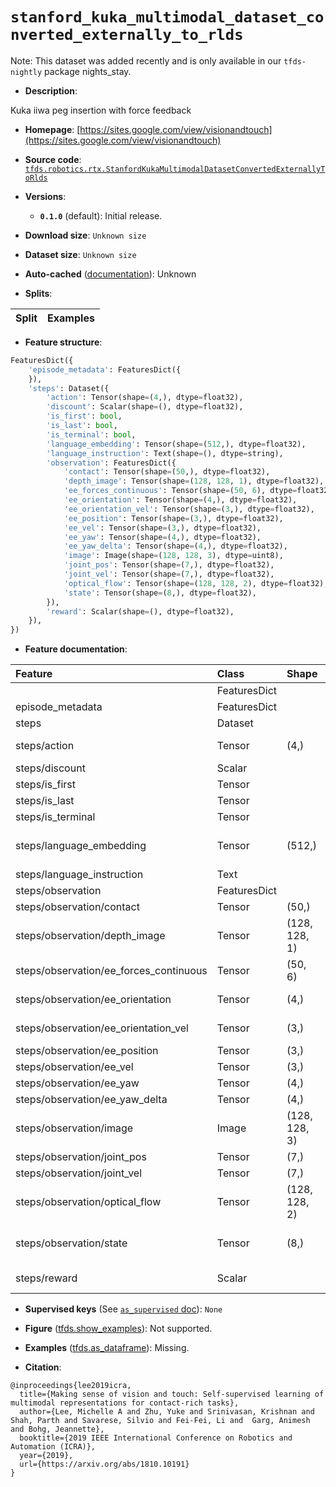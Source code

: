 <div itemscope itemtype="http://schema.org/Dataset">
  <div itemscope itemprop="includedInDataCatalog" itemtype="http://schema.org/DataCatalog">
    <meta itemprop="name" content="TensorFlow Datasets" />
  </div>
  <meta itemprop="name" content="stanford_kuka_multimodal_dataset_converted_externally_to_rlds" />
  <meta itemprop="description" content="Kuka iiwa peg insertion with force feedback&#10;&#10;To use this dataset:&#10;&#10;```python&#10;import tensorflow_datasets as tfds&#10;&#10;ds = tfds.load(&#x27;stanford_kuka_multimodal_dataset_converted_externally_to_rlds&#x27;, split=&#x27;train&#x27;)&#10;for ex in ds.take(4):&#10;  print(ex)&#10;```&#10;&#10;See [the guide](https://www.tensorflow.org/datasets/overview) for more&#10;informations on [tensorflow_datasets](https://www.tensorflow.org/datasets).&#10;&#10;" />
  <meta itemprop="url" content="https://www.tensorflow.org/datasets/catalog/stanford_kuka_multimodal_dataset_converted_externally_to_rlds" />
  <meta itemprop="sameAs" content="https://sites.google.com/view/visionandtouch" />
  <meta itemprop="citation" content="@inproceedings{lee2019icra,&#10;  title={Making sense of vision and touch: Self-supervised learning of multimodal representations for contact-rich tasks},&#10;  author={Lee, Michelle A and Zhu, Yuke and Srinivasan, Krishnan and Shah, Parth and Savarese, Silvio and Fei-Fei, Li and  Garg, Animesh and Bohg, Jeannette},&#10;  booktitle={2019 IEEE International Conference on Robotics and Automation (ICRA)},&#10;  year={2019},&#10;  url={https://arxiv.org/abs/1810.10191}&#10;}" />
</div>

# `stanford_kuka_multimodal_dataset_converted_externally_to_rlds`


Note: This dataset was added recently and is only available in our
`tfds-nightly` package
<span class="material-icons" title="Available only in the tfds-nightly package">nights_stay</span>.

*   **Description**:

Kuka iiwa peg insertion with force feedback

*   **Homepage**:
    [https://sites.google.com/view/visionandtouch](https://sites.google.com/view/visionandtouch)

*   **Source code**:
    [`tfds.robotics.rtx.StanfordKukaMultimodalDatasetConvertedExternallyToRlds`](https://github.com/tensorflow/datasets/tree/master/tensorflow_datasets/robotics/rtx/rtx.py)

*   **Versions**:

    *   **`0.1.0`** (default): Initial release.

*   **Download size**: `Unknown size`

*   **Dataset size**: `Unknown size`

*   **Auto-cached**
    ([documentation](https://www.tensorflow.org/datasets/performances#auto-caching)):
    Unknown

*   **Splits**:

Split | Examples
:---- | -------:

*   **Feature structure**:

```python
FeaturesDict({
    'episode_metadata': FeaturesDict({
    }),
    'steps': Dataset({
        'action': Tensor(shape=(4,), dtype=float32),
        'discount': Scalar(shape=(), dtype=float32),
        'is_first': bool,
        'is_last': bool,
        'is_terminal': bool,
        'language_embedding': Tensor(shape=(512,), dtype=float32),
        'language_instruction': Text(shape=(), dtype=string),
        'observation': FeaturesDict({
            'contact': Tensor(shape=(50,), dtype=float32),
            'depth_image': Tensor(shape=(128, 128, 1), dtype=float32),
            'ee_forces_continuous': Tensor(shape=(50, 6), dtype=float32),
            'ee_orientation': Tensor(shape=(4,), dtype=float32),
            'ee_orientation_vel': Tensor(shape=(3,), dtype=float32),
            'ee_position': Tensor(shape=(3,), dtype=float32),
            'ee_vel': Tensor(shape=(3,), dtype=float32),
            'ee_yaw': Tensor(shape=(4,), dtype=float32),
            'ee_yaw_delta': Tensor(shape=(4,), dtype=float32),
            'image': Image(shape=(128, 128, 3), dtype=uint8),
            'joint_pos': Tensor(shape=(7,), dtype=float32),
            'joint_vel': Tensor(shape=(7,), dtype=float32),
            'optical_flow': Tensor(shape=(128, 128, 2), dtype=float32),
            'state': Tensor(shape=(8,), dtype=float32),
        }),
        'reward': Scalar(shape=(), dtype=float32),
    }),
})
```

*   **Feature documentation**:

Feature                                | Class        | Shape         | Dtype   | Description
:------------------------------------- | :----------- | :------------ | :------ | :----------
                                       | FeaturesDict |               |         |
episode_metadata                       | FeaturesDict |               |         |
steps                                  | Dataset      |               |         |
steps/action                           | Tensor       | (4,)          | float32 | Robot action, consists of [3x EEF position, 1x gripper open/close].
steps/discount                         | Scalar       |               | float32 | Discount if provided, default to 1.
steps/is_first                         | Tensor       |               | bool    |
steps/is_last                          | Tensor       |               | bool    |
steps/is_terminal                      | Tensor       |               | bool    |
steps/language_embedding               | Tensor       | (512,)        | float32 | Kona language embedding. See https://tfhub.dev/google/universal-sentence-encoder-large/5
steps/language_instruction             | Text         |               | string  | Language Instruction.
steps/observation                      | FeaturesDict |               |         |
steps/observation/contact              | Tensor       | (50,)         | float32 | Robot contact information.
steps/observation/depth_image          | Tensor       | (128, 128, 1) | float32 | Main depth camera observation.
steps/observation/ee_forces_continuous | Tensor       | (50, 6)       | float32 | Robot end-effector forces.
steps/observation/ee_orientation       | Tensor       | (4,)          | float32 | Robot end-effector orientation quaternion.
steps/observation/ee_orientation_vel   | Tensor       | (3,)          | float32 | Robot end-effector orientation velocity.
steps/observation/ee_position          | Tensor       | (3,)          | float32 | Robot end-effector position.
steps/observation/ee_vel               | Tensor       | (3,)          | float32 | Robot end-effector velocity.
steps/observation/ee_yaw               | Tensor       | (4,)          | float32 | Robot end-effector yaw.
steps/observation/ee_yaw_delta         | Tensor       | (4,)          | float32 | Robot end-effector yaw delta.
steps/observation/image                | Image        | (128, 128, 3) | uint8   | Main camera RGB observation.
steps/observation/joint_pos            | Tensor       | (7,)          | float32 | Robot joint positions.
steps/observation/joint_vel            | Tensor       | (7,)          | float32 | Robot joint velocities.
steps/observation/optical_flow         | Tensor       | (128, 128, 2) | float32 | Optical flow.
steps/observation/state                | Tensor       | (8,)          | float32 | Robot proprioceptive information, [7x joint pos, 1x gripper open/close].
steps/reward                           | Scalar       |               | float32 | Reward if provided, 1 on final step for demos.

*   **Supervised keys** (See
    [`as_supervised` doc](https://www.tensorflow.org/datasets/api_docs/python/tfds/load#args)):
    `None`

*   **Figure**
    ([tfds.show_examples](https://www.tensorflow.org/datasets/api_docs/python/tfds/visualization/show_examples)):
    Not supported.

*   **Examples**
    ([tfds.as_dataframe](https://www.tensorflow.org/datasets/api_docs/python/tfds/as_dataframe)):
    Missing.

*   **Citation**:

```
@inproceedings{lee2019icra,
  title={Making sense of vision and touch: Self-supervised learning of multimodal representations for contact-rich tasks},
  author={Lee, Michelle A and Zhu, Yuke and Srinivasan, Krishnan and Shah, Parth and Savarese, Silvio and Fei-Fei, Li and  Garg, Animesh and Bohg, Jeannette},
  booktitle={2019 IEEE International Conference on Robotics and Automation (ICRA)},
  year={2019},
  url={https://arxiv.org/abs/1810.10191}
}
```

